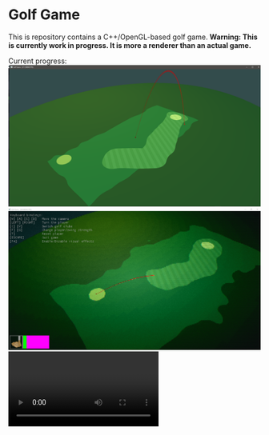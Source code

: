 # Golf Game

This is repository contains a C++/OpenGL-based golf game. **Warning: This is currently work in progress. It is more a renderer than an actual game.**

Current progress:
<br/>![](img/screenshot-1.png)
<br/>![](img/screenshot-2.png)<br/>![](img/video.mp4)